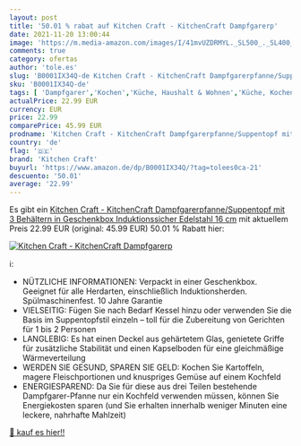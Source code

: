 ```yaml
---
layout: post
title: '50.01 % rabat auf Kitchen Craft - KitchenCraft Dampfgarerp'
date: 2021-11-20 13:00:44
image: 'https://m.media-amazon.com/images/I/41mvUZDRMYL._SL500_._SL400_.jpg'
comments: true
category: ofertas
author: 'tole.es'
slug: 'B0001IX34Q-de Kitchen Craft - KitchenCraft Dampfgarerpfanne/Suppentopf...'
sku: 'B0001IX34Q-de'
tags: [ 'Dampfgarer','Kochen','Küche, Haushalt & Wohnen','Küche, Kochen & Backen','kitchen craft', ]
actualPrice: 22.99 EUR
currency: EUR
price: 22.99
comparePrice: 45.99 EUR
prodname: 'Kitchen Craft - KitchenCraft Dampfgarerpfanne/Suppentopf mit 3 Behältern in Geschenkbox  Induktionssicher  Edelstahl  16 cm'
country: 'de'
flag: '🇩🇪'
brand: 'Kitchen Craft'
buyurl: 'https://www.amazon.de/dp/B0001IX34Q/?tag=tolees0ca-21'
descuento: '50.01'
average: '22.99'
---
```


Es gibt ein [Kitchen Craft - KitchenCraft Dampfgarerpfanne/Suppentopf mit 3 Behältern in Geschenkbox  Induktionssicher  Edelstahl  16 cm](https://www.amazon.de/dp/B0001IX34Q/?tag=tolees0ca-21) mit aktuellem Preis 22.99 EUR (original: 45.99 EUR) 50.01 % Rabatt hier:

[![Kitchen Craft - KitchenCraft Dampfgarerp](https://m.media-amazon.com/images/I/41mvUZDRMYL._SL500_._SL400_.jpg)](https://www.amazon.de/dp/B0001IX34Q/?tag=tolees0ca-21)

ℹ️:

- NÜTZLICHE INFORMATIONEN: Verpackt in einer Geschenkbox. Geeignet für alle Herdarten, einschließlich Induktionsherden. Spülmaschinenfest. 10 Jahre Garantie
- VIELSEITIG: Fügen Sie nach Bedarf Kessel hinzu oder verwenden Sie die Basis im Suppentopfstil einzeln – toll für die Zubereitung von Gerichten für 1 bis 2 Personen
- LANGLEBIG: Es hat einen Deckel aus gehärtetem Glas, genietete Griffe für zusätzliche Stabilität und einen Kapselboden für eine gleichmäßige Wärmeverteilung
- WERDEN SIE GESUND, SPAREN SIE GELD: Kochen Sie Kartoffeln, magere Fleischportionen und knuspriges Gemüse auf einem Kochfeld
- ENERGIESPAREND: Da Sie für diese aus drei Teilen bestehende Dampfgarer-Pfanne nur ein Kochfeld verwenden müssen, können Sie Energiekosten sparen (und Sie erhalten innerhalb weniger Minuten eine leckere, nahrhafte Mahlzeit)

[🛒 kauf es hier!!](https://www.amazon.de/dp/B0001IX34Q/?tag=tolees0ca-21)
